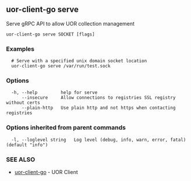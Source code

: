 ## uor-client-go serve

Serve gRPC API to allow UOR collection management

```
uor-client-go serve SOCKET [flags]
```

### Examples

```
  # Serve with a specified unix domain socket location
  uor-client-go serve /var/run/test.sock
```

### Options

```
  -h, --help         help for serve
      --insecure     Allow connections to registries SSL registry without certs
      --plain-http   Use plain http and not https when contacting registries
```

### Options inherited from parent commands

```
  -l, --loglevel string   Log level (debug, info, warn, error, fatal) (default "info")
```

### SEE ALSO

* [uor-client-go](uor-client-go.md)	 - UOR Client


